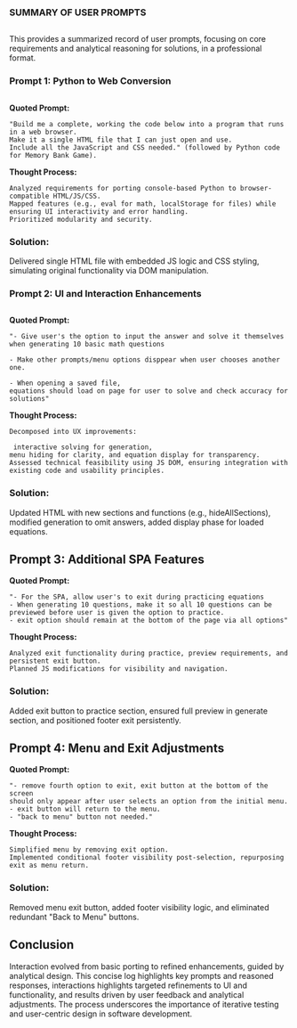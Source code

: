 ### SUMMARY OF USER PROMPTS
##
This provides a summarized record of user prompts, focusing on core requirements and analytical reasoning for solutions, in a professional format.

### Prompt 1: Python to Web Conversion
## 
**Quoted Prompt:** 
```
"Build me a complete, working the code below into a program that runs in a web browser.
Make it a single HTML file that I can just open and use.
Include all the JavaScript and CSS needed." (followed by Python code for Memory Bank Game).
```

**Thought Process:**
```
Analyzed requirements for porting console-based Python to browser-compatible HTML/JS/CSS.
Mapped features (e.g., eval for math, localStorage for files) while ensuring UI interactivity and error handling.
Prioritized modularity and security.
```

### Solution:
Delivered single HTML file with embedded JS logic and CSS styling, simulating original functionality via DOM manipulation.

### Prompt 2: UI and Interaction Enhancements
##
**Quoted Prompt:** 
```
"- Give user's the option to input the answer and solve it themselves when generating 10 basic math questions

- Make other prompts/menu options disppear when user chooses another one.

- When opening a saved file,
equations should load on page for user to solve and check accuracy for solutions"
```

**Thought Process:**
```
Decomposed into UX improvements:

 interactive solving for generation,
menu hiding for clarity, and equation display for transparency.
Assessed technical feasibility using JS DOM, ensuring integration with existing code and usability principles.
```

### Solution:
Updated HTML with new sections and functions (e.g., hideAllSections), modified generation to omit answers, added display phase for loaded equations.

## Prompt 3: Additional SPA Features
**Quoted Prompt:**
```
"- For the SPA, allow user's to exit during practicing equations
- When generating 10 questions, make it so all 10 questions can be previewed before user is given the option to practice.
- exit option should remain at the bottom of the page via all options"
```

**Thought Process:**
```
Analyzed exit functionality during practice, preview requirements, and persistent exit button.
Planned JS modifications for visibility and navigation.
```

### Solution: 
Added exit button to practice section, ensured full preview in generate section, and positioned footer exit persistently.

## Prompt 4: Menu and Exit Adjustments
**Quoted Prompt:** 
```
"- remove fourth option to exit, exit button at the bottom of the screen
should only appear after user selects an option from the initial menu. 
- exit button will return to the menu.
- "back to menu" button not needed."
```

**Thought Process:**
```
Simplified menu by removing exit option.
Implemented conditional footer visibility post-selection, repurposing exit as menu return.
```

### Solution:
Removed menu exit button, added footer visibility logic, and eliminated redundant "Back to Menu" buttons.

## Conclusion
Interaction evolved from basic porting to refined enhancements, guided by analytical design. This concise log highlights key prompts and reasoned responses, interactions highlights targeted refinements to UI and functionality, and results driven by user feedback and analytical adjustments. The process underscores the importance of iterative testing and user-centric design in software development.
